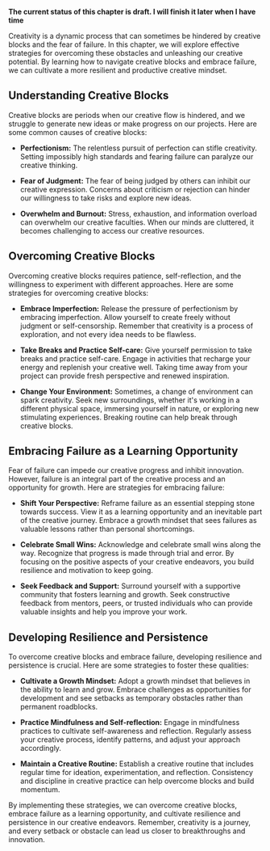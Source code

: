 **The current status of this chapter is draft. I will finish it later when I have time**

Creativity is a dynamic process that can sometimes be hindered by creative blocks and the fear of failure. In this chapter, we will explore effective strategies for overcoming these obstacles and unleashing our creative potential. By learning how to navigate creative blocks and embrace failure, we can cultivate a more resilient and productive creative mindset.

Understanding Creative Blocks
-----------------------------

Creative blocks are periods when our creative flow is hindered, and we struggle to generate new ideas or make progress on our projects. Here are some common causes of creative blocks:

* **Perfectionism:** The relentless pursuit of perfection can stifle creativity. Setting impossibly high standards and fearing failure can paralyze our creative thinking.

* **Fear of Judgment:** The fear of being judged by others can inhibit our creative expression. Concerns about criticism or rejection can hinder our willingness to take risks and explore new ideas.

* **Overwhelm and Burnout:** Stress, exhaustion, and information overload can overwhelm our creative faculties. When our minds are cluttered, it becomes challenging to access our creative resources.

Overcoming Creative Blocks
--------------------------

Overcoming creative blocks requires patience, self-reflection, and the willingness to experiment with different approaches. Here are some strategies for overcoming creative blocks:

* **Embrace Imperfection:** Release the pressure of perfectionism by embracing imperfection. Allow yourself to create freely without judgment or self-censorship. Remember that creativity is a process of exploration, and not every idea needs to be flawless.

* **Take Breaks and Practice Self-care:** Give yourself permission to take breaks and practice self-care. Engage in activities that recharge your energy and replenish your creative well. Taking time away from your project can provide fresh perspective and renewed inspiration.

* **Change Your Environment:** Sometimes, a change of environment can spark creativity. Seek new surroundings, whether it's working in a different physical space, immersing yourself in nature, or exploring new stimulating experiences. Breaking routine can help break through creative blocks.

Embracing Failure as a Learning Opportunity
-------------------------------------------

Fear of failure can impede our creative progress and inhibit innovation. However, failure is an integral part of the creative process and an opportunity for growth. Here are strategies for embracing failure:

* **Shift Your Perspective:** Reframe failure as an essential stepping stone towards success. View it as a learning opportunity and an inevitable part of the creative journey. Embrace a growth mindset that sees failures as valuable lessons rather than personal shortcomings.

* **Celebrate Small Wins:** Acknowledge and celebrate small wins along the way. Recognize that progress is made through trial and error. By focusing on the positive aspects of your creative endeavors, you build resilience and motivation to keep going.

* **Seek Feedback and Support:** Surround yourself with a supportive community that fosters learning and growth. Seek constructive feedback from mentors, peers, or trusted individuals who can provide valuable insights and help you improve your work.

Developing Resilience and Persistence
-------------------------------------

To overcome creative blocks and embrace failure, developing resilience and persistence is crucial. Here are some strategies to foster these qualities:

* **Cultivate a Growth Mindset:** Adopt a growth mindset that believes in the ability to learn and grow. Embrace challenges as opportunities for development and see setbacks as temporary obstacles rather than permanent roadblocks.

* **Practice Mindfulness and Self-reflection:** Engage in mindfulness practices to cultivate self-awareness and reflection. Regularly assess your creative process, identify patterns, and adjust your approach accordingly.

* **Maintain a Creative Routine:** Establish a creative routine that includes regular time for ideation, experimentation, and reflection. Consistency and discipline in creative practice can help overcome blocks and build momentum.

By implementing these strategies, we can overcome creative blocks, embrace failure as a learning opportunity, and cultivate resilience and persistence in our creative endeavors. Remember, creativity is a journey, and every setback or obstacle can lead us closer to breakthroughs and innovation.
